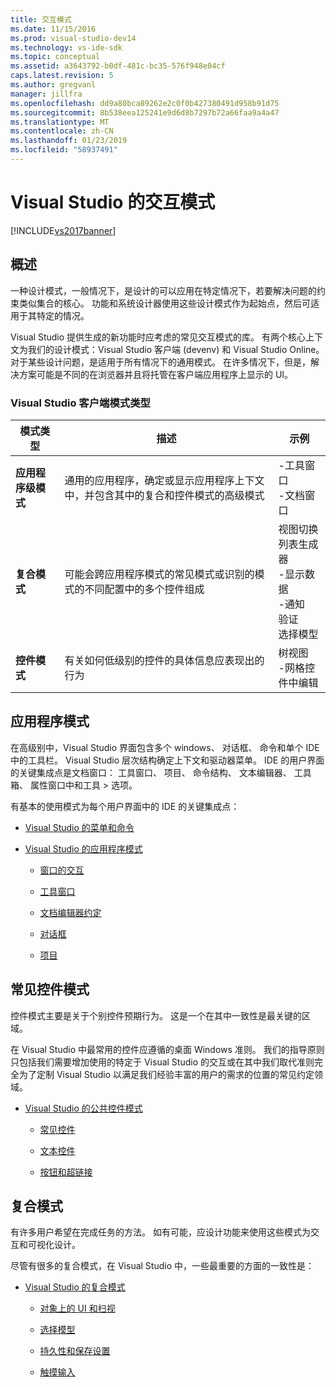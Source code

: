 ```yaml
---
title: 交互模式
ms.date: 11/15/2016
ms.prod: visual-studio-dev14
ms.technology: vs-ide-sdk
ms.topic: conceptual
ms.assetid: a3643792-b0df-481c-bc35-576f948e04cf
caps.latest.revision: 5
ms.author: gregvanl
manager: jillfra
ms.openlocfilehash: dd9a80bca89262e2c0f0b427380491d958b91d75
ms.sourcegitcommit: 8b538eea125241e9d6d8b7297b72a66faa9a4a47
ms.translationtype: MT
ms.contentlocale: zh-CN
ms.lasthandoff: 01/23/2019
ms.locfileid: "58937491"
---
```

# <a name="interaction-patterns-for-visual-studio"></a>Visual Studio 的交互模式
[!INCLUDE[vs2017banner](../../includes/vs2017banner.md)]

## <a name="overview"></a>概述
 一种设计模式，一般情况下，是设计的可以应用在特定情况下，若要解决问题的约束类似集合的核心。 功能和系统设计器使用这些设计模式作为起始点，然后可适用于其特定的情况。

 Visual Studio 提供生成的新功能时应考虑的常见交互模式的库。 有两个核心上下文为我们的设计模式：Visual Studio 客户端 (devenv) 和 Visual Studio Online。 对于某些设计问题，是适用于所有情况下的通用模式。 在许多情况下，但是，解决方案可能是不同的在浏览器并且将托管在客户端应用程序上显示的 UI。

### <a name="visual-studio-client-pattern-types"></a>Visual Studio 客户端模式类型

|模式类型|描述|示例|
|------------------|-----------------|--------------|
|**应用程序级模式**|通用的应用程序，确定或显示应用程序上下文中，并包含其中的复合和控件模式的高级模式|-工具窗口<br />-文档窗口|
|**复合模式**|可能会跨应用程序模式的常见模式或识别的模式的不同配置中的多个控件组成|视图切换<br />列表生成器<br />-显示数据<br />-通知<br />验证<br />选择模型|
|**控件模式**|有关如何低级别的控件的具体信息应表现出的行为|树视图<br />-网格控件中编辑|

## <a name="application-patterns"></a>应用程序模式
 在高级别中，Visual Studio 界面包含多个 windows、 对话框、 命令和单个 IDE 中的工具栏。 Visual Studio 层次结构确定上下文和驱动器菜单。 IDE 的用户界面的关键集成点是文档窗口： 工具窗口、 项目、 命令结构、 文本编辑器、 工具箱、 属性窗口中和工具 > 选项。

 有基本的使用模式为每个用户界面中的 IDE 的关键集成点：

-   [Visual Studio 的菜单和命令](../../extensibility/ux-guidelines/menus-and-commands-for-visual-studio.md)

-   [Visual Studio 的应用程序模式](../../extensibility/ux-guidelines/application-patterns-for-visual-studio.md)

    -   [窗口的交互](../../extensibility/ux-guidelines/application-patterns-for-visual-studio.md#BKMK_WindowInteractions)

    -   [工具窗口](../../extensibility/ux-guidelines/application-patterns-for-visual-studio.md#BKMK_ToolWindows)

    -   [文档编辑器约定](../../extensibility/ux-guidelines/application-patterns-for-visual-studio.md#BKMK_DocumentEditorConventions)

    -   [对话框](../../extensibility/ux-guidelines/application-patterns-for-visual-studio.md#BKMK_Dialogs)

    -   [项目](../../extensibility/ux-guidelines/application-patterns-for-visual-studio.md#BKMK_Projects)

## <a name="common-control-patterns"></a>常见控件模式
 控件模式主要是关于个别控件预期行为。 这是一个在其中一致性是最关键的区域。

 在 Visual Studio 中最常用的控件应遵循的桌面 Windows 准则。 我们的指导原则只包括我们需要增加使用的特定于 Visual Studio 的交互或在其中我们取代准则完全为了定制 Visual Studio 以满足我们经验丰富的用户的需求的位置的常见约定领域。

-   [Visual Studio 的公共控件模式](../../extensibility/ux-guidelines/common-control-patterns-for-visual-studio.md)

    -   [常见控件](../../extensibility/ux-guidelines/common-control-patterns-for-visual-studio.md#BKMK_CommonControls)

    -   [文本控件](../../extensibility/ux-guidelines/common-control-patterns-for-visual-studio.md#BKMK_TextControls)

    -   [按钮和超链接](../../extensibility/ux-guidelines/common-control-patterns-for-visual-studio.md#BKMK_ButtonsAndHyperlinks)

## <a name="composite-patterns"></a>复合模式
 有许多用户希望在完成任务的方法。 如有可能，应设计功能来使用这些模式为交互和可视化设计。

 尽管有很多的复合模式，在 Visual Studio 中，一些最重要的方面的一致性是：

-   [Visual Studio 的复合模式](../../extensibility/ux-guidelines/composite-patterns-for-visual-studio.md)

    -   [对象上的 UI 和扫视](../../extensibility/ux-guidelines/composite-patterns-for-visual-studio.md#BKMK_OnObjectUI)

    -   [选择模型](../../extensibility/ux-guidelines/composite-patterns-for-visual-studio.md#BKMK_SelectionModels)

    -   [持久性和保存设置](../../extensibility/ux-guidelines/composite-patterns-for-visual-studio.md#BKMK_PersistenceAndSavingSettings)

    -   [触摸输入](../../extensibility/ux-guidelines/composite-patterns-for-visual-studio.md#BKMK_TouchInput)

